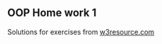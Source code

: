 ## OOP Home work 1
Solutions for exercises from [w3resource.com](https://www.w3resource.com/python-exercises/class-exercises/#EDITOR)